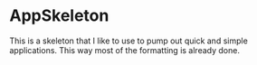 # AppSkeleton

This is a skeleton that I like to use to pump out quick and simple applications.  This way most of the formatting is already done.
